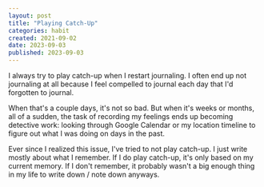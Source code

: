 ```yaml
---
layout: post
title: "Playing Catch-Up"
categories: habit
created: 2021-09-02
date: 2023-09-03
published: 2023-09-03
---
```

I always try to play catch-up when I restart journaling. I often end up not journaling at all because I feel compelled to journal each day that I'd forgotten to journal.

When that's a couple days, it's not so bad. But when it's weeks or months, all of a sudden, the task of recording my feelings ends up becoming detective work: looking through Google Calendar or my location timeline to figure out what I was doing on days in the past.

Ever since I realized this issue, I've tried to not play catch-up. I just write mostly about what I remember. If I do play catch-up, it's only based on my current memory. If I don't remember, it probably wasn't a big enough thing in my life to write down / note down anyways.
